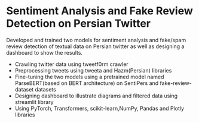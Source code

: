 # Sentiment Analysis and Fake Review Detection on Persian Twitter

Developed and trained two models for sentiment analysis and fake/spam review detection of textual data on Persian twitter as well as designing a dashboard to show the results.
- Crawling twitter data using tweetf0rm crawler
- Preprocessing tweets using tweeta and Hazm(Persian) libraries
- Fine-tuning the two models using a pretrained model named ParseBERT(based on BERT architecture) on SentiPers and fake-review-dataset datasets
- Designing dashboard to illustrate diagrams and filtered data using streamlit library 
- Using PyTorch, Transformers, scikit-learn,NumPy, Pandas and Plotly libraries
